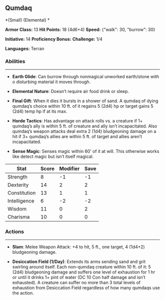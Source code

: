 ## Qumdaq
*(Small) (Elemental) *

**Armor Class:** 13
**Hit Points:** 18 (4d6+4)
**Speed:** {"walk": 30, "burrow": 30}

**Initiative:** 14
**Proficiency Bonus:**
**Challenge:** 1/4

**Languages:** Terran

### Abilities
 --- 
- **Earth Glide**: Can burrow through nonmagical unworked earth/stone with o disturbing material it moves through.

- **Elemental Nature**: Doesn’t require air food drink or sleep.

- **Final Gift**: When it dies it bursts in a shower of sand. A qumdaq of dying qumdaq’s choice within 10 ft. of it regains 5 (2d4) hp or target gains 5 (2d4) temp hp if at its max.

- **Horde Tactics**: Has advantage on attack rolls vs. a creature if 1+ qumdaq’s ally is within 5 ft. of creature and ally isn’t incapacitated. Also qumdaq’s weapon attacks deal extra 2 (1d4) bludgeoning damage on a hit if 3+ qumdaq’s allies are within 5 ft. of target and allies aren’t incapacitated.

- **Sense Magic**: Senses magic within 60' of it at will. This otherwise works like detect magic but isn’t itself magical.



| Stat | Score | Modifier | Save |
| ---- | ---- | ---- | ---- |
| Strength | 8 | -1 | -1 |
| Dexterity | 14 | 2 | 2 |
| Constitution | 13 | 1 | 1 |
| Intelligence | 6 | -2 | -2 |
| Wisdom | 11 | 0 | 2 |
| Charisma | 10 | 0 | 0 |

### Actions
 --- 
- **Slam**: Melee Weapon Attack: +4 to hit, 5 ft., one target, 4 (1d4+2) bludgeoning damage.

- **Desiccation Field (1/Day)**: Extends its arms sending sand and grit swirling around itself. Each non-qumdaq creature within 10 ft. of it: 5 (2d4) bludgeoning damage and suffers one level of exhaustion for 1 hr or until it drinks 1+ pint of water (DC 10 Con half damage and isn’t exhausted). A creature can suffer no more than 3 total levels of exhaustion from Desiccation Field regardless of how many qumdaqs use the action.

